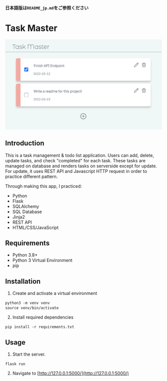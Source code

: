 **日本語版は`README_jp.md`をご参照ください**

# Task Master

![Screenshot of Application](screenshot1.png)

## Introduction

This is a task management & todo list application. Users can add, delete, update tasks, and check "completed" for each task. These tasks are managed on database and renders tasks on serverside except for update. For update, it uses REST API and Javascript HTTP request in order to practice different pattern.

Through making this app, I practiced:
- Python
- Flask 
- SQLAlchemy
- SQL Database
- Jinja2
- REST API
- HTML/CSS/JavaScript

## Requirements
- Python 3.8+
- Python 3 Virtual Environment
- pip

## Installation
1. Create and activate a virtual environment
```shell
python3 -m venv venv 
source venv/bin/activate
```
2. Install required dependencies
```shell
pip install -r requirements.txt
```

## Usage
1. Start the server.
```shell
flask run
```
2. Navigate to [http://127.0.0.1:5000/](http://127.0.0.1:5000/)
